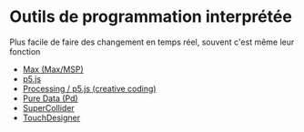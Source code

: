 # Outils de programmation interprétée 

Plus facile de faire des changement en temps réel, souvent c'est même leur fonction


<!-- start-replace-subnav -->
* [Max (Max/MSP)](/00_brouillon/13-savoirs/01/02-logiciels/01-interprete/max/)
* [p5.js](/00_brouillon/13-savoirs/01/02-logiciels/01-interprete/p5js/)
* [Processing / p5.js (creative coding)](/00_brouillon/13-savoirs/01/02-logiciels/01-interprete/processing/)
* [Pure Data (Pd)](/00_brouillon/13-savoirs/01/02-logiciels/01-interprete/pure-data/)
* [SuperCollider](/00_brouillon/13-savoirs/01/02-logiciels/01-interprete/supercollider/)
* [TouchDesigner](/00_brouillon/13-savoirs/01/02-logiciels/01-interprete/touchdesigner/)
<!-- end-replace-subnav -->
